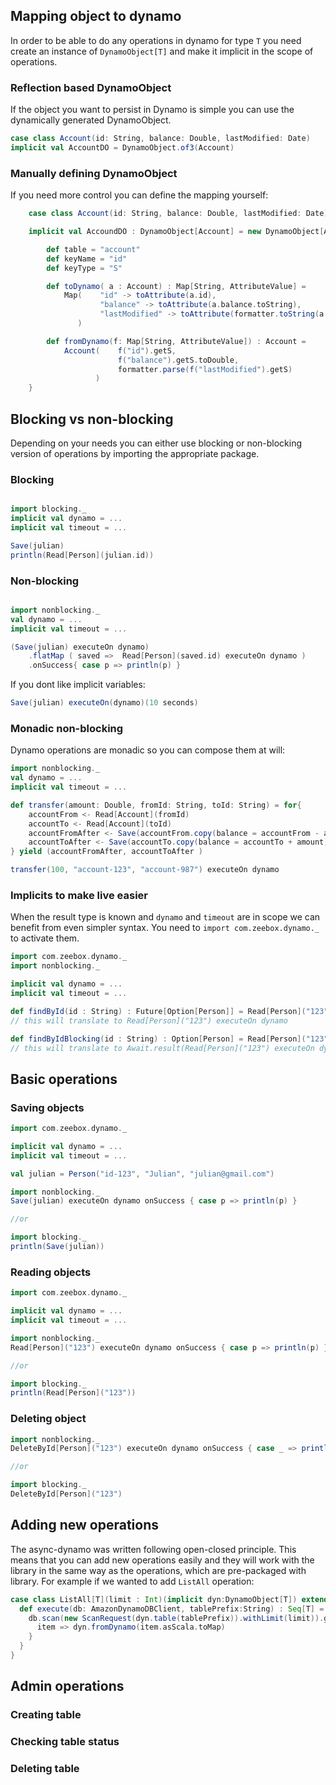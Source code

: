Mapping object to dynamo
------------------------
In order to be able to do any operations in dynamo for type `T` you need create an instance of `DynamoObject[T]` and make it implicit in the scope of operations.

### Reflection based DynamoObject

If the object you want to persist in Dynamo is simple you can use the dynamically generated DynamoObject.

```scala
case class Account(id: String, balance: Double, lastModified: Date)
implicit val AccountDO = DynamoObject.of3(Account)
```

### Manually defining DynamoObject

If you need more control you can define the mapping yourself:

```scala
    case class Account(id: String, balance: Double, lastModified: Date)

    implicit val AccoundDO : DynamoObject[Account] = new DynamoObject[Account]{

        def table = "account"
        def keyName = "id"
        def keyType = "S"

        def toDynamo( a : Account) : Map[String, AttributeValue] =
            Map(    "id" -> toAttribute(a.id),
                    "balance" -> toAttribute(a.balance.toString),
                    "lastModified" -> toAttribute(formatter.toString(a.lastModified)
               )

        def fromDynamo(f: Map[String, AttributeValue]) : Account =
            Account(    f("id").getS,
                        f("balance").getS.toDouble,
                        formatter.parse(f("lastModified").getS)
                   )
    }
```

Blocking vs non-blocking
------------------------

Depending on your needs you can either use blocking or non-blocking version of operations by importing the appropriate package.

### Blocking
```scala

import blocking._
implicit val dynamo = ...
implicit val timeout = ...

Save(julian)
println(Read[Person](julian.id))
```

### Non-blocking

```scala

import nonblocking._
val dynamo = ...
implicit val timeout = ...

(Save(julian) executeOn dynamo)
    .flatMap ( saved =>  Read[Person](saved.id) executeOn dynamo )
    .onSuccess{ case p => println(p) }

```
If you dont like implicit variables:
```scala
Save(julian) executeOn(dynamo)(10 seconds)
```
### Monadic non-blocking
Dynamo operations are monadic so you can compose them at will:
```scala
import nonblocking._
val dynamo = ...
implicit val timeout = ...

def transfer(amount: Double, fromId: String, toId: String) = for{
    accountFrom <- Read[Account](fromId)
    accountTo <- Read[Account](toId)
    accountFromAfter <- Save(accountFrom.copy(balance = accountFrom - amount))
    accountToAfter <- Save(accountTo.copy(balance = accountTo + amount))
} yield (accountFromAfter, accountToAfter )

transfer(100, "account-123", "account-987") executeOn dynamo
```

### Implicits to make live easier
When the result type is known and `dynamo` and `timeout` are in scope we can benefit from even simpler syntax.
You need to `import com.zeebox.dynamo._` to activate them.
```scala
import com.zeebox.dynamo._
import nonblocking._

implicit val dynamo = ...
implicit val timeout = ...

def findById(id : String) : Future[Option[Person]] = Read[Person]("123")
// this will translate to Read[Person]("123") executeOn dynamo

def findByIdBlocking(id : String) : Option[Person] = Read[Person]("123")
// this will translate to Await.result(Read[Person]("123") executeOn dynamo, timeout)

```

Basic operations
----------------

### Saving objects
```scala
import com.zeebox.dynamo._

implicit val dynamo = ...
implicit val timeout = ...

val julian = Person("id-123", "Julian", "julian@gmail.com")

import nonblocking._
Save(julian) executeOn dynamo onSuccess { case p => println(p) }

//or

import blocking._
println(Save(julian))
```

### Reading objects
```scala
import com.zeebox.dynamo._

implicit val dynamo = ...
implicit val timeout = ...

import nonblocking._
Read[Person]("123") executeOn dynamo onSuccess { case p => println(p) }

//or

import blocking._
println(Read[Person]("123"))
```

### Deleting object
```scala
import nonblocking._
DeleteById[Person]("123") executeOn dynamo onSuccess { case _ => println("Deleted 123") }

//or

import blocking._
DeleteById[Person]("123")
```

Adding new operations
---------------------
The async-dynamo was written following open-closed principle. This means that you can add new operations easily and they will work with the library in the same way as the operations, which are pre-packaged with library.
For example if we wanted to add `ListAll` operation:
```scala
case class ListAll[T](limit : Int)(implicit dyn:DynamoObject[T]) extends DbOperation[Seq[T]]{
  def execute(db: AmazonDynamoDBClient, tablePrefix:String) : Seq[T] = {
    db.scan(new ScanRequest(dyn.table(tablePrefix)).withLimit(limit)).getItems.asScala.map {
      item => dyn.fromDynamo(item.asScala.toMap)
    }
  }
}

```

Admin operations
----------------
### Creating table
### Checking table status
### Deleting table